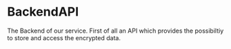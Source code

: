 # BackendAPI
The Backend of our service. First of all an API which provides the possibiltiy to store and access the encrypted data.
